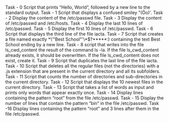 Task - 0 Script that prints “Hello, World”, followed by a new line to the standard output.
Task - 1 Script that displays a confused smiley "(Ôo)'.
Task - 2 Display the content of the /etc/passwd file.
Task - 3 Display the content of /etc/passwd and /etc/hosts.
Task - 4 Display the last 10 lines of /etc/passwd.
Task - 5 Display the first 10 lines of /etc/passwd.
Task - 6 Script that displays the third line of the file iacta.
Task - 7 Script that creates a file named exactly \*\\'"Best School"\'\\*$\?\*\*\*\*\*:) containing the text Best School ending by a new line.
Task - 8 script that writes into the file ls_cwd_content the result of the command ls -la. If the file ls_cwd_content already exists, it should be overwritten. If the file ls_cwd_content does not exist, create it.
Task - 9 Script that duplicates the last line of the file iacta.
Task - 10 Script that deletes all the regular files (not the directories) with a .js extension that are present in the current directory and all its subfolders.
Task - 11 Script that counts the number of directories and sub-directories in the current directory.
Task - 12 Script that displays the 10 newest files in the current directory.
Task - 13 Script that takes a list of words as input and prints only words that appear exactly once.
Task - 14 Display lines containing the pattern “root” from the file /etc/passwd.
Task - 15 Display the number of lines that contain the pattern “bin” in the file /etc/passwd.
Task  -16 Display lines containing the pattern “root” and 3 lines after them in the file /etc/passwd.

